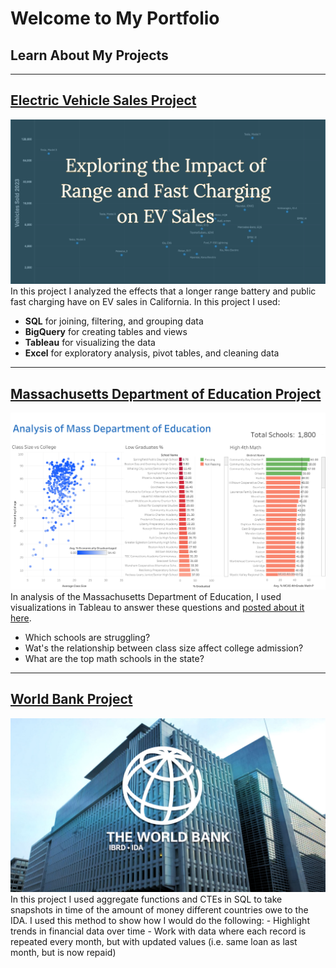 # Welcome to My Portfolio
## Learn About My Projects

---


## [Electric Vehicle Sales Project](https://www.linkedin.com/pulse/exploring-impact-range-fast-charging-ev-sales-data-analytics-danny-uua3c/)
[<img src="images/EV project title.png?raw=true"/>](https://www.linkedin.com/pulse/exploring-impact-range-fast-charging-ev-sales-data-analytics-danny-uua3c/)
In this project I analyzed the effects that a longer range battery and public fast charging have on EV sales in California. In this project I used:

 - **SQL** for joining, filtering, and grouping data
 - **BigQuery** for creating tables and views
 - **Tableau** for visualizing the data
 - **Excel** for exploratory analysis, pivot tables, and cleaning data 

---

## [Massachusetts Department of Education Project](https://public.tableau.com/app/profile/daniel.smilie/viz/AnalysisofMassDepartmentofEducation/Dashboard1)
[<img src="images/Analysis of Mass Department of Education.png?raw=true"/>](https://public.tableau.com/app/profile/daniel.smilie/viz/AnalysisofMassDepartmentofEducation/Dashboard1)
In analysis of the Massachusetts Department of Education, I used visualizations in Tableau to answer these questions and [posted about it here](https://www.linkedin.com/posts/danny-smilie_in-spendingmore-time-learning-tableau-sql-activity-7184325766027907072-HupF?utm_source=share&utm_medium=member_desktop).
 - Which schools are struggling?
 - Wat's the relationship between class size affect college admission?
 - What are the top math schools in the state?

---

## [World Bank Project](/worldbank[project)
<img src="images/WorldBankLogo.jpeg?raw=true"/>
In this project I used aggregate functions and CTEs in SQL to take snapshots in time of the amount of money different countries owe to the IDA. I used this method to show how I would do the following: 
 - Highlight trends in financial data over time
 - Work with data where each record is repeated every month, but with updated values (i.e. same loan as last month, but is now repaid) 
